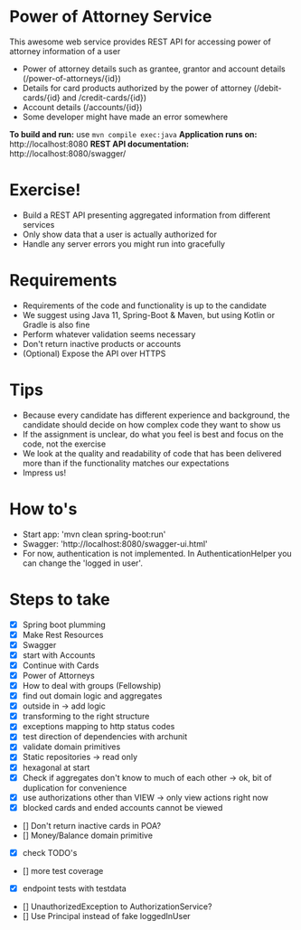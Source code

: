 # Power of Attorney Service
This awesome web service provides REST API for accessing power of attorney information of a user
  - Power of attorney details such as grantee, grantor and account details (/power-of-attorneys/{id})
  - Details for card products authorized by the power of attorney (/debit-cards/{id} and /credit-cards/{id})
  - Account details (/accounts/{id})
  - Some developer might have made an error somewhere

**To build and run:** use `mvn compile exec:java`
**Application runs on:** http://localhost:8080
**REST API documentation:** http://localhost:8080/swagger/

# Exercise!
  - Build a REST API presenting aggregated information from different services
  - Only show data that a user is actually authorized for
  - Handle any server errors you might run into gracefully
  
# Requirements
  - Requirements of the code and functionality is up to the candidate
  - We suggest using Java 11, Spring-Boot & Maven, but using Kotlin or Gradle is also fine
  - Perform whatever validation seems necessary
  - Don't return inactive products or accounts
  - (Optional) Expose the API over HTTPS
 
# Tips
  - Because every candidate has different experience and background, the candidate should decide on how complex code they want to show us
  - If the assignment is unclear, do what you feel is best and focus on the code, not the exercise
  - We look at the quality and readability of code that has been delivered more than if the functionality matches our expectations
  - Impress us!

# How to's
- Start app: 'mvn clean spring-boot:run'
- Swagger: 'http://localhost:8080/swagger-ui.html'
- For now, authentication is not implemented. In AuthenticationHelper you can change the 'logged in user'.

# Steps to take
- [x] Spring boot plumming
- [x] Make Rest Resources 
- [x] Swagger
- [x] start with Accounts
- [x] Continue with Cards
- [x] Power of Attorneys
- [x] How to deal with groups (Fellowship)
- [x] find out domain logic and aggregates
- [x] outside in -> add logic
- [x] transforming to the right structure
- [x] exceptions mapping to http status codes
- [x] test direction of dependencies with archunit
- [x] validate domain primitives
- [x] Static repositories -> read only
- [x] hexagonal at start
- [x] Check if aggregates don't know to much of each other -> ok, bit of duplication for convenience
- [x] use authorizations other than VIEW -> only view actions right now 
- [x] blocked cards and ended accounts cannot be viewed
- [] Don't return inactive cards in POA?
- [] Money/Balance domain primitive
- [x] check TODO's
- [] more test coverage
- [x] endpoint tests with testdata
- [] UnauthorizedException to AuthorizationService?
- [] Use Principal instead of fake loggedInUser


